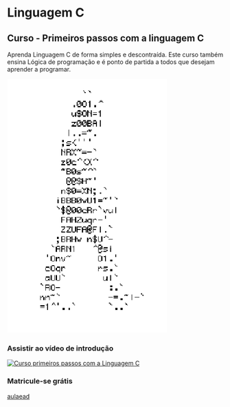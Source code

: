 # Linguagem C
## Curso - Primeiros passos com a linguagem C
Aprenda Linguagem C de forma simples e descontraída. Este curso também ensina Lógica de programação e é ponto de partida a todos que desejam aprender a programar.

![Homem letra](https://github.com/joao-val/c/blob/main/6d9f81517a4118a06e285a6afa32717f.gif)
### Assistir ao vídeo de introdução 
[![Curso primeiros passos com a Linguagem C](https://i.ytimg.com/vi/5qap5aO4i9A/mqdefault.jpg)](https://www.youtube.com/watch?v=dQw4w9WgXcQ&ab_channel=RickAstley "Vídeo de introdução ao curso")
### Matricule-se grátis
[aulaead](https://www.youtube.com/watch?v=5qap5aO4i9A&ab_channel=LofiGirl)
